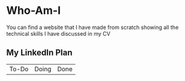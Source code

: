 # Who-Am-I
You can find a website that I have made from scratch showing all the technical skills I have discussed in my CV

<h2>My LinkedIn Plan</h2>
<table>
  <tr>
    <td>To-Do</td>
    <td>Doing</td>
    <td>Done</td>
  </tr>
</table>

